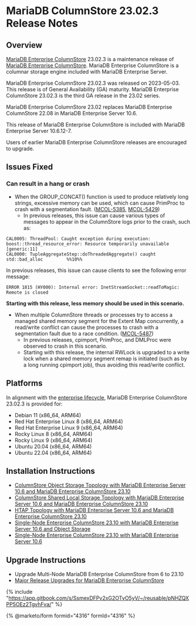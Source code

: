 # MariaDB ColumnStore 23.02.3 Release Notes

## Overview

[MariaDB Enterprise ColumnStore](https://github.com/mariadb-corporation/docs-release-notes/blob/test/en/mariadb-columnstore/README.md) 23.02.3 is a maintenance release of [MariaDB Enterprise ColumnStore](https://github.com/mariadb-corporation/docs-release-notes/blob/test/en/mariadb-columnstore/README.md). MariaDB Enterprise ColumnStore is a columnar storage engine included with MariaDB Enterprise Server.

MariaDB Enterprise ColumnStore 23.02.3 was released on 2023-05-03. This release is of General Availability (GA) maturity. MariaDB Enterprise ColumnStore 23.02.3 is the third GA release in the 23.02 series.

MariaDB Enterprise ColumnStore 23.02 replaces MariaDB Enterprise ColumnStore 22.08 in MariaDB Enterprise Server 10.6.

This release of MariaDB Enterprise ColumnStore is included with MariaDB Enterprise Server 10.6.12-7.

Users of earlier MariaDB Enterprise ColumnStore releases are encouraged to upgrade.

## Issues Fixed

### Can result in a hang or crash

* When the GROUP\_CONCAT() function is used to produce relatively long strings, excessive memory can be used, which can cause PrimProc to crash with a segmentation fault. ([MCOL-5385](https://jira.mariadb.org/browse/MCOL-5385), [MCOL-5429](https://jira.mariadb.org/browse/MCOL-5429))
  * In previous releases, this issue can cause various types of messages to appear in the ColumnStore logs prior to the crash, such as:

```
CAL0005: ThreadPool: Caught exception during execution:  boost::thread_resource_error: Resource temporarily unavailable [generic:11]
CAL0000: TupleAggregateStep::doThreadedAggregate() caught std::bad_alloc         %%10%%
```

In previous releases, this issue can cause clients to see the following error message:

```
ERROR 1815 (HY000): Internal error: InetStreamSocket::readToMagic: Remote is closed
```

**Starting with this release, less memory should be used in this scenario.**

* When multiple ColumnStore threads or processes try to access a managed shared memory segment for the Extent Map concurrently, a read/write conflict can cause the processes to crash with a segmentation fault due to a race condition. ([MCOL-5487](https://jira.mariadb.org/browse/MCOL-5487))
  * In previous releases, cpimport, PrimProc, and DMLProc were observed to crash in this scenario.
  * Starting with this release, the internal RWLock is upgraded to a write lock when a shared memory segment remap is initiated (such as by a long running cpimport job), thus avoiding this read/write conflict.

## Platforms

In alignment with the [enterprise lifecycle](../../enterprise-server/about/enterprise-server-lifecycle.md), MariaDB Enterprise ColumnStore 23.02.3 is provided for:

* Debian 11 (x86\_64, ARM64)
* Red Hat Enterprise Linux 8 (x86\_64, ARM64)
* Red Hat Enterprise Linux 9 (x86\_64, ARM64)
* Rocky Linux 8 (x86\_64, ARM64)
* Rocky Linux 9 (x86\_64, ARM64)
* Ubuntu 20.04 (x86\_64, ARM64)
* Ubuntu 22.04 (x86\_64, ARM64)

## Installation Instructions

* [ColumnStore Object Storage Topology with MariaDB Enterprise Server 10.6 ](https://app.gitbook.com/s/SsmexDFPv2xG2OTyO5yV/architecture/topologies/columnstore-object-storage)[and MariaDB Enterprise ColumnStore 23.10](https://app.gitbook.com/s/SsmexDFPv2xG2OTyO5yV/architecture/topologies/columnstore-object-storage)
* [ColumnStore Shared Local Storage Topology with MariaDB Enterprise Server 10.6](https://app.gitbook.com/s/SsmexDFPv2xG2OTyO5yV/architecture/topologies/columnstore-shared-local-storage)[ and MariaDB Enterprise ColumnStore 23.10](https://app.gitbook.com/s/SsmexDFPv2xG2OTyO5yV/architecture/topologies/columnstore-shared-local-storage)
* [HTAP Topology with MariaDB Enterprise Server 10.6](https://app.gitbook.com/s/SsmexDFPv2xG2OTyO5yV/architecture/topologies/htap)[ and MariaDB Enterprise ColumnStore 23.10](https://app.gitbook.com/s/SsmexDFPv2xG2OTyO5yV/architecture/topologies/htap)
* [Single-Node Enterprise ColumnStore 23.10 with MariaDB Enterprise Server 10.6](https://app.gitbook.com/s/SsmexDFPv2xG2OTyO5yV/architecture/topologies/single-node-topologies/enterprise-server-with-columnstore-object-storage)[ and Object Storage](https://app.gitbook.com/s/SsmexDFPv2xG2OTyO5yV/architecture/topologies/single-node-topologies/enterprise-server-with-columnstore-object-storage)
* [Single-Node Enterprise ColumnStore 23.10 with MariaDB Enterprise Server 10.6](https://app.gitbook.com/s/SsmexDFPv2xG2OTyO5yV/architecture/topologies/single-node-topologies)

## Upgrade Instructions

* Upgrade Multi-Node MariaDB Enterprise ColumnStore from 6 to 23.10
* [Major Release Upgrades for MariaDB Enterprise ColumnStore](../)

{% include "https://app.gitbook.com/s/SsmexDFPv2xG2OTyO5yV/~/reusable/pNHZQXPP5OEz2TgvhFva/" %}

{% @marketo/form formid="4316" formId="4316" %}
